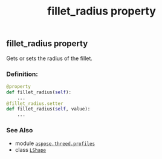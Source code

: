 ﻿---
title: fillet_radius property
second_title: Aspose.3D for Python via .NET API References
description: 
type: docs
weight: 130
url: /aspose.threed.profiles/lshape/fillet_radius/
is_root: false
---

## fillet_radius property


Gets or sets the radius of the fillet.
### Definition:
```python
@property
def fillet_radius(self):
    ...
@fillet_radius.setter
def fillet_radius(self, value):
    ...
```

### See Also
* module [`aspose.threed.profiles`](../../)
* class [`LShape`](/3d/python-net/aspose.threed.profiles/lshape)
